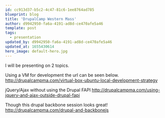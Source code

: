 ```yaml
---
id: cc913d37-b5c2-4c47-81c6-1ee8764ad785
blueprint: blog
title: 'DrupalCamp Western Mass'
author: d9942950-fa6a-4191-ad8d-ce470afe5a46
template: post
tags:
  - presentation
updated_by: d9942950-fa6a-4191-ad8d-ce470afe5a46
updated_at: 1655430614
hero_image: default-hero.jpg
---
```

I will be presenting on 2 topics.

Using a VM for development the url can be seen below.
http://drupalcampma.com/virtual-box-ubuntu-local-development-strategy

jQuery/Ajax without using the Drupal FAPI
http://drupalcampma.com/using-jquery-and-ajax-outside-drupal-fapi


Though this drupal backbone session looks great!
http://drupalcampma.com/drupal-and-backbonejs